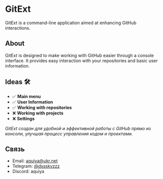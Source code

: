# GitExt

GitExt is a command-line application aimed at enhancing GitHub interactions.

## About

GitExt is designed to make working with GitHub easier through a console interface. It provides easy interaction with your repositories and basic user information.

## Ideas 🛠️
- ✅ **Main menu**
- ✅ **User Information**
- ✅ **Working with repositories**
- ❌ **Working with projects**
- ❌ **Settings**

*GitExt создан для удобной и эффективной работы с GitHub прямо из консоли, улучшая процесс управления кодом и проектами.*

## Связь

- Email: [aquiya@ukr.net](mailto:aquiya@ukr.net)
- Telegram: [@dssskvzzz](https://t.me/dssskvzzz)
- Discord: aquiya
